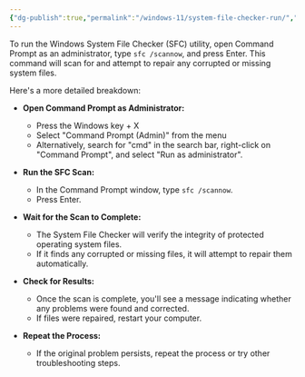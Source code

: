 ```yaml
---
{"dg-publish":true,"permalink":"/windows-11/system-file-checker-run/","tags":["windows11","howto","system"]}
---
```


To run the Windows System File Checker (SFC) utility, open Command Prompt as an administrator, type `sfc /scannow`, and press Enter. This command will scan for and attempt to repair any corrupted or missing system files. 

Here's a more detailed breakdown:

- **Open Command Prompt as Administrator:**
    
    - Press the Windows key + X 
    - Select "Command Prompt (Admin)" from the menu 
    - Alternatively, search for "cmd" in the search bar, right-click on "Command Prompt", and select "Run as administrator". 
    
- **Run the SFC Scan:**
    
    - In the Command Prompt window, type `sfc /scannow`. 
    - Press Enter. 
    
- **Wait for the Scan to Complete:**
    
    - The System File Checker will verify the integrity of protected operating system files. 
    - If it finds any corrupted or missing files, it will attempt to repair them automatically. 
    
- **Check for Results:**
    
    - Once the scan is complete, you'll see a message indicating whether any problems were found and corrected. 
    - If files were repaired, restart your computer. 
    
- **Repeat the Process:**
    
    - If the original problem persists, repeat the process or try other troubleshooting steps.